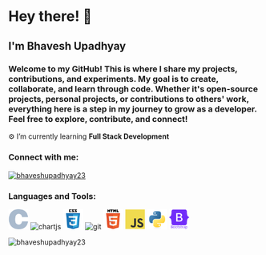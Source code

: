 <h1>Hey there! 👋</h1>
<h2>I'm Bhavesh Upadhyay</h2>
<h3>Welcome to my GitHub! This is where I share my projects, contributions, and experiments. My goal is to create, collaborate, and learn through code. Whether it's open-source projects, personal projects, or contributions to others' work, everything here is a step in my journey to grow as a developer. Feel free to explore, contribute, and connect!</h3>

⚙️ I’m currently learning **Full Stack Development**

<h3 align="left">Connect with me:</h3>
<p align="left">
<a href="https://linkedin.com/in/bhaveshupadhyay23" target="blank"><img align="center" src="https://raw.githubusercontent.com/rahuldkjain/github-profile-readme-generator/master/src/images/icons/Social/linked-in-alt.svg" alt="bhaveshupadhyay23" height="30" width="40" /></a>
</p>

<h3 <p align="left" <img src="https://komarev.com/ghpvc/?username=bhaveshupadhyay23&label=Profile%20views&color=0e75b6&style=flat" alt="bhaveshupadhyay23" /> </p>Languages and Tools:</h3>
<p align="left">  
  <img src="https://raw.githubusercontent.com/devicons/devicon/master/icons/c/c-original.svg" alt="c" width="40" height="40"/> 
  <img src="https://www.chartjs.org/media/logo-title.svg" alt="chartjs" width="40" height="40"/>
  <img src="https://raw.githubusercontent.com/devicons/devicon/master/icons/css3/css3-original-wordmark.svg" alt="css3" width="40" height="40"/>
  <img src="https://www.vectorlogo.zone/logos/git-scm/git-scm-icon.svg" alt="git" width="40" height="40"/> 
  <img src="https://raw.githubusercontent.com/devicons/devicon/master/icons/html5/html5-original-wordmark.svg" alt="html5" width="40" height="40"/> 
  <img src="https://raw.githubusercontent.com/devicons/devicon/master/icons/javascript/javascript-original.svg" alt="javascript" width="40" height="40"/> 
  <img src="https://raw.githubusercontent.com/devicons/devicon/master/icons/python/python-original.svg" alt="python" width="40" height="40"/>
  <img src="https://raw.githubusercontent.com/devicons/devicon/master/icons/bootstrap/bootstrap-plain-wordmark.svg" alt="bootstrap" width="40" height="40"/> 
</p>

<p align="left"> <img src="https://komarev.com/ghpvc/?username=bhaveshupadhyay23&label=Profile%20views&color=0e75b6&style=flat" alt="bhaveshupadhyay23" /> </p>
